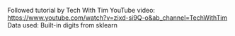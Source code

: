 Followed tutorial by Tech With Tim YouTube video: https://www.youtube.com/watch?v=zixd-si9Q-o&ab_channel=TechWithTim
Data used: Built-in digits from sklearn
